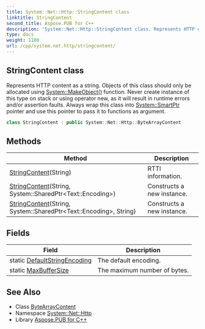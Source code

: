```yaml
---
title: System::Net::Http::StringContent class
linktitle: StringContent
second_title: Aspose.PUB for C++
description: 'System::Net::Http::StringContent class. Represents HTTP content as a string. Objects of this class should only be allocated using System::MakeObject() function. Never create instance of this type on stack or using operator new, as it will result in runtime errors and/or assertion faults. Always wrap this class into System::SmartPtr pointer and use this pointer to pass it to functions as argument in C++.'
type: docs
weight: 1100
url: /cpp/system.net.http/stringcontent/
---
```

## StringContent class


Represents HTTP content as a string. Objects of this class should only be allocated using [System::MakeObject()](../../system/makeobject/) function. Never create instance of this type on stack or using operator new, as it will result in runtime errors and/or assertion faults. Always wrap this class into [System::SmartPtr](../../system/smartptr/) pointer and use this pointer to pass it to functions as argument.

```cpp
class StringContent : public System::Net::Http::ByteArrayContent
```

## Methods

| Method | Description |
| --- | --- |
| [StringContent](./stringcontent/)(String) | RTTI information. |
| [StringContent](./stringcontent/)(String, System::SharedPtr\<Text::Encoding\>) | Constructs a new instance. |
| [StringContent](./stringcontent/)(String, System::SharedPtr\<Text::Encoding\>, String) | Constructs a new instance. |
## Fields

| Field | Description |
| --- | --- |
| static [DefaultStringEncoding](../httpcontent/defaultstringencoding/) | The default encoding. |
| static [MaxBufferSize](../httpcontent/maxbuffersize/) | The maximum number of bytes. |
## See Also

* Class [ByteArrayContent](../bytearraycontent/)
* Namespace [System::Net::Http](../)
* Library [Aspose.PUB for C++](../../)
